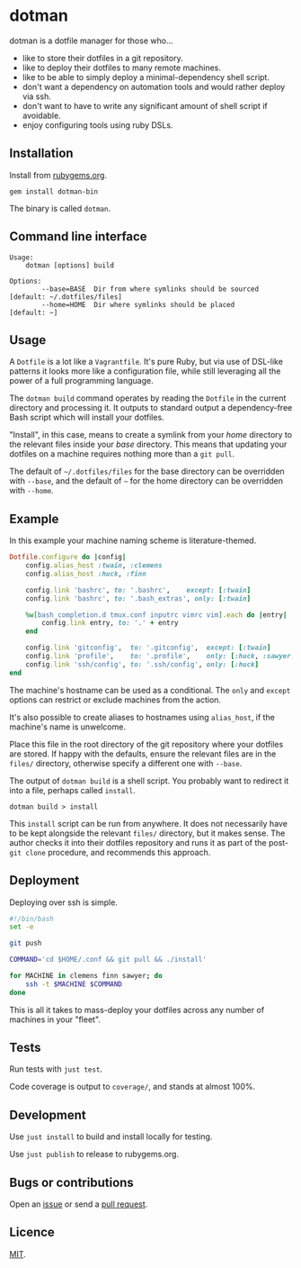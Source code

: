 # dotman

dotman is a dotfile manager for those who...

- like to store their dotfiles in a git repository.
- like to deploy their dotfiles to many remote machines.
- like to be able to simply deploy a minimal-dependency shell script.
- don't want a dependency on automation tools and would rather deploy via ssh.
- don't want to have to write any significant amount of shell script if avoidable.
- enjoy configuring tools using ruby DSLs.

## Installation

Install from [rubygems.org](https://rubygems.org/gems/dotman-bin).

```
gem install dotman-bin
```

The binary is called `dotman`.

## Command line interface
```
Usage:
    dotman [options] build

Options:
        --base=BASE  Dir from where symlinks should be sourced [default: ~/.dotfiles/files]
        --home=HOME  Dir where symlinks should be placed       [default: ~]
```

## Usage


A `Dotfile` is a lot like a `Vagrantfile`. It's pure Ruby, but via use of DSL-like patterns it looks more like a configuration file, while still leveraging all the power of a full programming language.

The `dotman build` command operates by reading the `Dotfile` in the current directory and processing it. It outputs to standard output a dependency-free Bash script which will install your dotfiles.

"Install", in this case, means to create a symlink from your *home* directory to the relevant files inside your *base* directory. This means that updating your dotfiles on a machine requires nothing more than a `git pull`.

The default of `~/.dotfiles/files` for the base directory can be overridden with `--base`, and the default of `~` for the home directory can be overridden with `--home`.

## Example

In this example your machine naming scheme is literature-themed.

```rb
Dotfile.configure do |config|
    config.alias_host :twain, :clemens
    config.alias_host :huck, :finn

    config.link 'bashrc', to: '.bashrc',    except: [:twain]
    config.link 'bashrc', to: '.bash_extras', only: [:twain]

    %w[bash_completion.d tmux.conf inputrc vimrc vim].each do |entry|
        config.link entry, to: '.' + entry
    end

    config.link 'gitconfig',  to: '.gitconfig',  except: [:twain]
    config.link 'profile',    to: '.profile',    only: [:huck, :sawyer, :twain]
    config.link 'ssh/config', to: '.ssh/config', only: [:huck]
end
```

The machine's hostname can be used as a conditional. The `only` and `except` options can restrict or exclude machines from the action.

It's also possible to create aliases to hostnames using `alias_host`, if the machine's name is unwelcome.

Place this file in the root directory of the git repository where your dotfiles are stored. If happy with the defaults, ensure the relevant files are in the `files/` directory, otherwise specify a different one with `--base`.

The output of `dotman build` is a shell script. You probably want to redirect it into a file, perhaps called `install`.

```
dotman build > install
```

This `install` script can be run from anywhere. It does not necessarily have to be kept alongside the relevant `files/` directory, but it makes sense. The author checks it into their dotfiles repository and runs it as part of the post-`git clone` procedure, and recommends this approach.

## Deployment

Deploying over ssh is simple.

```bash
#!/bin/bash
set -e

git push

COMMAND='cd $HOME/.conf && git pull && ./install'

for MACHINE in clemens finn sawyer; do
    ssh -t $MACHINE $COMMAND
done
```

This is all it takes to mass-deploy your dotfiles across any number of machines in your "fleet".

## Tests

Run tests with `just test`.

Code coverage is output to `coverage/`, and stands at almost 100%.

## Development

Use `just install` to build and install locally for testing.

Use `just publish` to release to rubygems.org.

## Bugs or contributions

Open an [issue](http://github.com/crdx/dotman/issues) or send a [pull request](http://github.com/crdx/dotman/pulls).

## Licence

[MIT](LICENCE.md).
